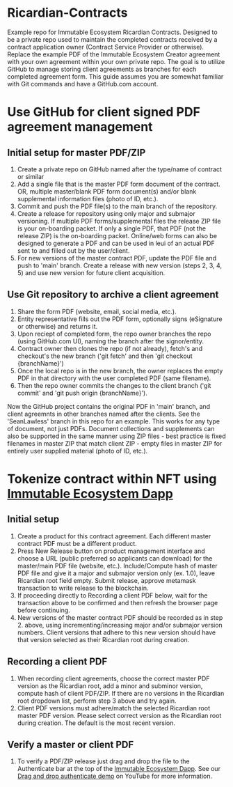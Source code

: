 # Ricardian-Contracts

Example repo for Immutable Ecosystem Ricardian Contracts. Designed to be a private repo used to maintain the completed contracts received by a contract application owner (Contract Service Provider or otherwise). Replace the example PDF of the Immutable Ecosystem Creator agreement with your own agreement within your own private repo. The goal is to utilize GitHub to manage storing client agreements as branches for each completed agreement form. This guide assumes you are somewhat familiar with Git commands and have a GitHub.com account.

# Use GitHub for client signed PDF agreement management

## Initial setup for master PDF/ZIP

1. Create a private repo on GitHub named after the type/name of contract or similar
2. Add a single file that is the master PDF form document of the contract. OR, multiple master/blank PDF form document(s) and/or blank supplemental information files (photo of ID, etc.).
3. Commit and push the PDF file(s) to the main branch of the repository.
4. Create a release for repository using only major and submajor versioning. If multiple PDF forms/supplemental files the release ZIP file is your on-boarding packet. If only a single PDF, that PDF (not the release ZIP) is the on-boarding packet. Online/web forms can also be designed to generate a PDF and can be used in leui of an actual PDF sent to and filled out by the user/client.
5. For new versions of the master contract PDF, update the PDF file and push to 'main' branch. Create a release with new version (steps 2, 3, 4, 5) and use new version for future client acquisition. 

## Use Git repository to archive a client agreement

1. Share the form PDF (website, email, social media, etc.).
2. Entity representative fills out the PDF form, optionally signs (eSignature or otherwise) and returns it.
3. Upon reciept of completed form, the repo owner branches the repo (using GitHub.com UI), naming the branch after the signor/entity.
4. Contract owner then clones the repo (if not already), fetch's and checkout's the new branch ('git fetch' and then 'git checkout {branchName}')
5. Once the local repo is in the new branch, the owner replaces the empty PDF in that directory with the user completed PDF (same filename).
6. Then the repo owner commits the changes to the client branch ('git commit' and 'git push origin {branchName}').

Now the GitHub project contains the original PDF in 'main' branch, and client agreemnts in other branches named after the clients. See the 'SeanLawless' branch in this repo for an example. This works for any type of document, not just PDFs. Document collections and supplements can also be supported in the same manner using ZIP files - best practice is fixed filenames in master ZIP that match client ZIP - empty files in master ZIP for entirely user supplied material (photo of ID, etc.).

# Tokenize contract within NFT using [Immutable Ecosystem Dapp](https://ecosystem.immutablesoft.org/)

## Initial setup 

1. Create a product for this contract agreement. Each different master contract PDF must be a different product.
2. Press New Release button on product management interface and choose a URL (public preferred so applicants can download) for the master/main PDF file (website, etc.). Include/Compute hash of master PDF file and give it a major and submajor version only (ex. 1.0), leave Ricardian root field empty. Submit release, approve metamask transaction to write release to the blockchain.
3. If proceeding directly to Recording a client PDF below, wait for the transaction above to be confirmed and then refresh the browser page before continuing.
4. New versions of the master contract PDF should be recorded as in step 2. above, using incrementing/increasing major and/or submajor version numbers. Client versions that adhere to this new version should have that version selected as their Ricardian root during creation.

## Recording a client PDF

1. When recording client agreements, choose the correct master PDF version as the Ricardian root, add a minor and subminor version, compute hash of client PDF/ZIP. If there are no versions in the Ricardian root dropdown list, perform step 3 above and try again.
2. Client PDF versions must adhere/match the selected Ricardian root master PDF version. Please select correct version as the Ricardian root during creation. The default is the most recent version.

## Verify a master or client PDF

1. To verify a PDF/ZIP release just drag and drop the file to the Authenticate bar at the top of the [Immutable Ecosystem Dapp](https://ecosystem.immutablesoft.org/). See our [Drag and drop authenticate demo](https://youtu.be/Yd703JdM-xg) on YouTube for more information.

